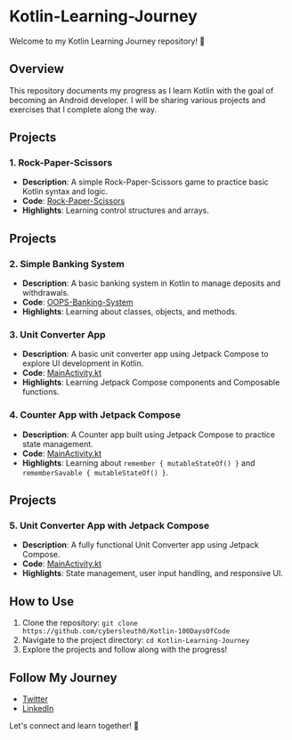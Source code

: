 # Kotlin-Learning-Journey

Welcome to my Kotlin Learning Journey repository! 🚀

## Overview

This repository documents my progress as I learn Kotlin with the goal of becoming an Android developer. I will be sharing various projects and exercises that I complete along the way.

## Projects

### 1. Rock-Paper-Scissors
- **Description**: A simple Rock-Paper-Scissors game to practice basic Kotlin syntax and logic.
- **Code**: [Rock-Paper-Scissors](./Rock-Paper-Scissors.kt)
- **Highlights**: Learning control structures and arrays.

## Projects

### 2. Simple Banking System
- **Description**: A basic banking system in Kotlin to manage deposits and withdrawals.
- **Code**: [OOPS-Banking-System](./Day2/BankSystem.kt)
- **Highlights**: Learning about classes, objects, and methods.

### 3. Unit Converter App
- **Description**: A basic unit converter app using Jetpack Compose to explore UI development in Kotlin.
- **Code**: [MainActivity.kt](Day-3/UnitConverterApp/MainActivity.kt)
- **Highlights**: Learning Jetpack Compose components and Composable functions.

### 4. Counter App with Jetpack Compose
- **Description**: A Counter app built using Jetpack Compose to practice state management.
- **Code**: [MainActivity.kt](Day-4/CounterApp/MainActivity.kt)
- **Highlights**: Learning about `remember { mutableStateOf() }` and `rememberSavable { mutableStateOf() }`.

## Projects

### 5. Unit Converter App with Jetpack Compose
- **Description**: A fully functional Unit Converter app using Jetpack Compose.
- **Code**: [MainActivity.kt](Day-5/UnitConverterApp-complete/MainActivity.kt)
- **Highlights**: State management, user input handling, and responsive UI.

## How to Use

1. Clone the repository: `git clone https://github.com/cybersleuth0/Kotlin-100DaysOfCode`
2. Navigate to the project directory: `cd Kotlin-Learning-Journey`
3. Explore the projects and follow along with the progress!

## Follow My Journey

- [Twitter](https://twitter.com/Ayushshende0)
- [LinkedIn](https://linkedin.com/in/ayushshende0)

Let's connect and learn together! 🚀
